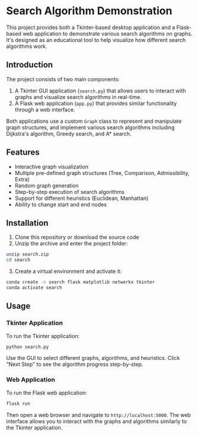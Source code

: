 # Search Algorithm Demonstration

This project provides both a Tkinter-based desktop application and a Flask-based web application to demonstrate various search algorithms on graphs. It's designed as an educational tool to help visualize how different search algorithms work.

## Introduction

The project consists of two main components:

1. A Tkinter GUI application (`search.py`) that allows users to interact with graphs and visualize search algorithms in real-time.
2. A Flask web application (`app.py`) that provides similar functionality through a web interface.

Both applications use a custom `Graph` class to represent and manipulate graph structures, and implement various search algorithms including Dijkstra's algorithm, Greedy search, and A* search.

## Features

- Interactive graph visualization
- Multiple pre-defined graph structures (Tree, Comparison, Admissibility, Extra)
- Random graph generation
- Step-by-step execution of search algorithms
- Support for different heuristics (Euclidean, Manhattan)
- Ability to change start and end nodes

## Installation

1. Clone this repository or download the source code
2. Unzip the archive and enter the project folder:

```sh
unzip search.zip
cd search
```

3. Create a virtual environment and activate it:

```sh
conda create -n search flask matplotlib networkx tkinter
conda activate search
```

## Usage

### Tkinter Application

To run the Tkinter application:

```sh
python search.py
```

Use the GUI to select different graphs, algorithms, and heuristics. Click "Next Step" to see the algorithm progress step-by-step.

### Web Application

To run the Flask web application:

```sh
flask run
```

Then open a web browser and navigate to `http://localhost:5000`. The web interface allows you to interact with the graphs and algorithms similarly to the Tkinter application.